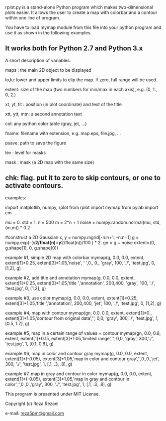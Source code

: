 rplot.py is a stand-alone Python program which makes 
two-dimensional plots easier. 
It allows the user to create a map with colorbar and
a contour within one line of program.

You have to load mymap module from this file into your python program 
and use it as shown  in the following examples.

It works both for Python 2.7 and Python 3.x
--------------------------------------------------------------------------------------
A short description of variables:

maps : the main 2D object to be displayed

lo,lu: lower and upper limits to clip the map. if zero, full range will be used. 

extent: size of the map (two numbers for min/max in each axis), e.g. (0, 1., 0, 2.)

xt, yt, tit : position (in plot coordinate) and text of the title

xtt, ytt, mtn: a second annotation text

col: any python color table (gray, jet, ...)

fname: filename with extension, e.g. map.eps, file.jpg, ...

psave: path to save the figure

lev  : level for masks

mask : mask (a 2D map with the same size)

chk: flag. put it to zero to skip contours, or one to activate contours.
--------------------------------------------------------------------------------------
examples:

import matplotlib, numpy, rplot
from rplot import mymap
from pylab import cm

mu = 0.
std = 1.
n = 500
m = 2*n + 1
noise = numpy.random.normal(mu, std, (m,m)) * 0.2

#construct a 2D Gaussian
x, y = numpy.mgrid[-n:n+1, -n:n+1]
g = numpy.exp(-(x**2/float(n)+y**2/float(n))/100.) * 2.
gn = g + noise
extent=(0, g.shape[1], 0, g.shape[0])


example #1, simple 2D map with colorbar
mymap(g, 0.0, 0.0, extent, extent[1]*0.25, extent[3]*1.05,'noise', ' ',0., 0., 'gray', 100, './', 'test.jpg', 0, [1,2], g)


example #2, add title and annotation
mymap(g, 0.0, 0.0, extent, extent[1]*0.25, extent[3]*1.05,'title ','annotation', 200,400, 'gray', 100, './', 'test.jpg', 0, [1,2], g)


example #3, use color
mymap(g, 0.0, 0.0, extent, extent[1]*0.25, extent[3]*1.05,'title ','annotation', 200,400, 'jet', 100, './', 'test.jpg', 0, [1,2], g)


example #4, map with contour
mymap(gn, 0.0, 0.0, extent, extent[1]*0., extent[3]*1.05,'contour from original data','', 0,0, 'gray', 300,'./', 'test.jpg', 1, [0.5, 1.7], g)


example #5, map in a certain range of values + contour
mymap(gn, 0.0, 0.8, extent, extent[1]*0.15, extent[3]*1.05,'limited range','', 0,0, 'gray', 300,'./', 'test.jpg', 1, [0.1, 0.6], g)


example #6, map in color and contour gray
mymap(g, 0.0, 0.0, extent, extent[1]*(-0.05), extent[3]*1.05,'map in color and contour gray','',0.,0.,'jet', 300, './', 'test.jpg', 1, [.1, .3, .8], g)


example #7, map in gray and contour in color
mymap(g, 0.0, 0.0, extent, extent[1]*(-0.05), extent[3]*1.05,'map in gray and contour in color','',0.,0.,'gray', 300, './', 'test.jpg', 1, [.1, .3, .8], g)


This program is presented under MIT License. 

Copyright (c) Reza Rezaei

e-mail: reza5pm@gmail.com